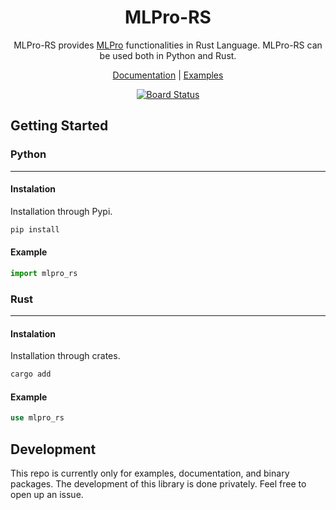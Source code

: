 <div align="center">

# MLPro-RS

MLPro-RS provides [MLPro](https://github.com/fhswf/MLPro) functionalities in Rust Language.  MLPro-RS can be used both in Python and Rust.

[Documentation](/docs) | [Examples](/examples)

[![Board Status](https://dev.azure.com/rdiprasetya/0f3d43f4-07c3-4697-98db-d20a27ee1a24/9968b292-38c6-492d-8aa7-d0661b97d5ca/_apis/work/boardbadge/98510532-84e6-4950-b7ba-4f532816e78d?columnOptions=1)](https://dev.azure.com/rdiprasetya/0f3d43f4-07c3-4697-98db-d20a27ee1a24/_boards/board/t/9968b292-38c6-492d-8aa7-d0661b97d5ca/Microsoft.RequirementCategory/)

</div>

## Getting Started

### Python

---

#### Instalation

Installation through Pypi.

```bash
pip install
```

#### Example

```python
import mlpro_rs
```

### Rust

---

#### Instalation

Installation through crates.

```bash
cargo add
```

#### Example

```rust
use mlpro_rs
```


## Development

This repo is currently only for examples, documentation, and binary packages. The development of this library is done privately. Feel free to open up an issue.

